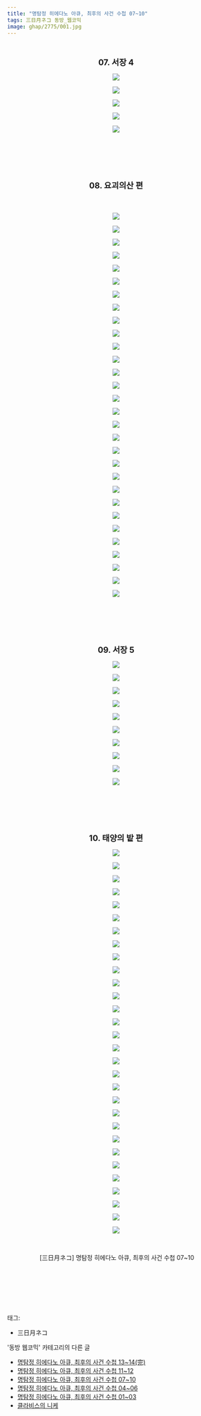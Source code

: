 ```yaml
---
title: "명탐정 히에다노 아큐, 최후의 사건 수첩 07~10"
tags: 三日月ネコ 동방_웹코믹
image: ghap/2775/001.jpg
---
```

<div class="article">
<p style="text-align: center; clear: none; float: none;"><br/></p>
<p style="text-align: center; clear: none; float: none;"><b><span style="font-size: 14pt;">07. 서장 4</span></b></p>
<p style="text-align: center; clear: none; float: none;"><img src="{{ site.nasurl }}/ghap/2775/001.jpg"/></p>
<p style="text-align: center; clear: none; float: none;"><img src="{{ site.nasurl }}/ghap/2775/002.jpg"/></p>
<p style="text-align: center; clear: none; float: none;"><img src="{{ site.nasurl }}/ghap/2775/003.jpg"/></p>
<p style="text-align: center; clear: none; float: none;"><img src="{{ site.nasurl }}/ghap/2775/004.jpg"/></p>
<p style="text-align: center; clear: none; float: none;"><img src="{{ site.nasurl }}/ghap/2775/005.jpg"/></p>
<p style="text-align: center; clear: none; float: none;"><br/></p>
<p style="text-align: center; clear: none; float: none;"><br/></p>
<p style="text-align: center; clear: none; float: none;"><br/></p>
<p style="text-align: center; clear: none; float: none;"><b><span style="font-size: 14pt;">08. 요괴의산 편</span></b></p>
<p style="text-align: center; clear: none; float: none;"><b><span style="font-size: 14pt;"><br/></span></b></p>
<p style="text-align: center; clear: none; float: none;"><img src="{{ site.nasurl }}/ghap/2775/006.jpg"/></p>
<p style="text-align: center; clear: none; float: none;"><img src="{{ site.nasurl }}/ghap/2775/007.jpg"/></p>
<p style="text-align: center; clear: none; float: none;"><img src="{{ site.nasurl }}/ghap/2775/008.jpg"/></p>
<p style="text-align: center; clear: none; float: none;"><img src="{{ site.nasurl }}/ghap/2775/009.jpg"/></p>
<p style="text-align: center; clear: none; float: none;"><img src="{{ site.nasurl }}/ghap/2775/010.jpg"/></p>
<p style="text-align: center; clear: none; float: none;"><img src="{{ site.nasurl }}/ghap/2775/011.jpg"/></p>
<p style="text-align: center; clear: none; float: none;"><img src="{{ site.nasurl }}/ghap/2775/012.jpg"/></p>
<p style="text-align: center; clear: none; float: none;"><img src="{{ site.nasurl }}/ghap/2775/013.jpg"/></p>
<p style="text-align: center; clear: none; float: none;"><img src="{{ site.nasurl }}/ghap/2775/014.jpg"/></p>
<p style="text-align: center; clear: none; float: none;"><img src="{{ site.nasurl }}/ghap/2775/015.jpg"/></p>
<p style="text-align: center; clear: none; float: none;"><img src="{{ site.nasurl }}/ghap/2775/016.jpg"/></p>
<p style="text-align: center; clear: none; float: none;"><img src="{{ site.nasurl }}/ghap/2775/017.jpg"/></p>
<p style="text-align: center; clear: none; float: none;"><img src="{{ site.nasurl }}/ghap/2775/018.jpg"/></p>
<p style="text-align: center; clear: none; float: none;"><img src="{{ site.nasurl }}/ghap/2775/019.jpg"/></p>
<p style="text-align: center; clear: none; float: none;"><img src="{{ site.nasurl }}/ghap/2775/020.jpg"/></p>
<p style="text-align: center; clear: none; float: none;"><img src="{{ site.nasurl }}/ghap/2775/021.jpg"/></p>
<p style="text-align: center; clear: none; float: none;"><img src="{{ site.nasurl }}/ghap/2775/022.jpg"/></p>
<p style="text-align: center; clear: none; float: none;"><img src="{{ site.nasurl }}/ghap/2775/023.jpg"/></p>
<p style="text-align: center; clear: none; float: none;"><img src="{{ site.nasurl }}/ghap/2775/024.jpg"/></p>
<p style="text-align: center; clear: none; float: none;"><img src="{{ site.nasurl }}/ghap/2775/025.jpg"/></p>
<p style="text-align: center; clear: none; float: none;"><img src="{{ site.nasurl }}/ghap/2775/026.jpg"/></p>
<p style="text-align: center; clear: none; float: none;"><img src="{{ site.nasurl }}/ghap/2775/027.jpg"/></p>
<p style="text-align: center; clear: none; float: none;"><img src="{{ site.nasurl }}/ghap/2775/028.jpg"/></p>
<p style="text-align: center; clear: none; float: none;"><img src="{{ site.nasurl }}/ghap/2775/029.jpg"/></p>
<p style="text-align: center; clear: none; float: none;"><img src="{{ site.nasurl }}/ghap/2775/030.jpg"/></p>
<p style="text-align: center; clear: none; float: none;"><img src="{{ site.nasurl }}/ghap/2775/031.jpg"/></p>
<p style="text-align: center; clear: none; float: none;"><img src="{{ site.nasurl }}/ghap/2775/032.jpg"/></p>
<p style="text-align: center; clear: none; float: none;"><img src="{{ site.nasurl }}/ghap/2775/033.jpg"/></p>
<p style="text-align: center; clear: none; float: none;"><img src="{{ site.nasurl }}/ghap/2775/034.jpg"/></p>
<p style="text-align: center; clear: none; float: none;"><img src="{{ site.nasurl }}/ghap/2775/035.jpg"/></p>
<p style="text-align: center; clear: none; float: none;"><br/></p>
<p style="text-align: center; clear: none; float: none;"><br/></p>
<p style="text-align: center; clear: none; float: none;"><br/></p>
<p style="text-align: center; clear: none; float: none;"><b><span style="font-size: 14pt;">09. 서장 5</span></b></p>
<p style="text-align: center; clear: none; float: none;"><img src="{{ site.nasurl }}/ghap/2775/036.jpg"/></p>
<p style="text-align: center; clear: none; float: none;"><img src="{{ site.nasurl }}/ghap/2775/037.jpg"/></p>
<p style="text-align: center; clear: none; float: none;"><img src="{{ site.nasurl }}/ghap/2775/038.jpg"/></p>
<p style="text-align: center; clear: none; float: none;"><img src="{{ site.nasurl }}/ghap/2775/039.jpg"/></p>
<p style="text-align: center; clear: none; float: none;"><img src="{{ site.nasurl }}/ghap/2775/040.jpg"/></p>
<p style="text-align: center; clear: none; float: none;"><img src="{{ site.nasurl }}/ghap/2775/041.jpg"/></p>
<p style="text-align: center; clear: none; float: none;"><img src="{{ site.nasurl }}/ghap/2775/042.jpg"/></p>
<p style="text-align: center; clear: none; float: none;"><img src="{{ site.nasurl }}/ghap/2775/043.jpg"/></p>
<p style="text-align: center; clear: none; float: none;"><img src="{{ site.nasurl }}/ghap/2775/044.jpg"/></p>
<p style="text-align: center; clear: none; float: none;"><img src="{{ site.nasurl }}/ghap/2775/045.jpg"/></p>
<p style="text-align: center; clear: none; float: none;"><br/></p>
<p style="text-align: center; clear: none; float: none;"><br/></p>
<p style="text-align: center; clear: none; float: none;"><br/></p>
<p style="text-align: center; clear: none; float: none;"><b><span style="font-size: 14pt;">10. 태양의 밭 편</span></b></p>
<p style="text-align: center; clear: none; float: none;"><img src="{{ site.nasurl }}/ghap/2775/046.jpg"/></p>
<p style="text-align: center; clear: none; float: none;"><img src="{{ site.nasurl }}/ghap/2775/047.jpg"/></p>
<p style="text-align: center; clear: none; float: none;"><img src="{{ site.nasurl }}/ghap/2775/048.jpg"/></p>
<p style="text-align: center; clear: none; float: none;"><img src="{{ site.nasurl }}/ghap/2775/049.jpg"/></p>
<p style="text-align: center; clear: none; float: none;"><img src="{{ site.nasurl }}/ghap/2775/050.jpg"/></p>
<p style="text-align: center; clear: none; float: none;"><img src="{{ site.nasurl }}/ghap/2775/051.jpg"/></p>
<p style="text-align: center; clear: none; float: none;"><img src="{{ site.nasurl }}/ghap/2775/052.jpg"/></p>
<p style="text-align: center; clear: none; float: none;"><img src="{{ site.nasurl }}/ghap/2775/053.jpg"/></p>
<p style="text-align: center; clear: none; float: none;"><img src="{{ site.nasurl }}/ghap/2775/054.jpg"/></p>
<p style="text-align: center; clear: none; float: none;"><img src="{{ site.nasurl }}/ghap/2775/055.jpg"/></p>
<p style="text-align: center; clear: none; float: none;"><img src="{{ site.nasurl }}/ghap/2775/056.jpg"/></p>
<p style="text-align: center; clear: none; float: none;"><img src="{{ site.nasurl }}/ghap/2775/057.jpg"/></p>
<p style="text-align: center; clear: none; float: none;"><img src="{{ site.nasurl }}/ghap/2775/058.jpg"/></p>
<p style="text-align: center; clear: none; float: none;"><img src="{{ site.nasurl }}/ghap/2775/059.jpg"/></p>
<p style="text-align: center; clear: none; float: none;"><img src="{{ site.nasurl }}/ghap/2775/060.jpg"/></p>
<p style="text-align: center; clear: none; float: none;"><img src="{{ site.nasurl }}/ghap/2775/061.jpg"/></p>
<p style="text-align: center; clear: none; float: none;"><img src="{{ site.nasurl }}/ghap/2775/062.jpg"/></p>
<p style="text-align: center; clear: none; float: none;"><img src="{{ site.nasurl }}/ghap/2775/063.jpg"/></p>
<p style="text-align: center; clear: none; float: none;"><img src="{{ site.nasurl }}/ghap/2775/064.jpg"/></p>
<p style="text-align: center; clear: none; float: none;"><img src="{{ site.nasurl }}/ghap/2775/065.jpg"/></p>
<p style="text-align: center; clear: none; float: none;"><img src="{{ site.nasurl }}/ghap/2775/066.jpg"/></p>
<p style="text-align: center; clear: none; float: none;"><img src="{{ site.nasurl }}/ghap/2775/067.jpg"/></p>
<p style="text-align: center; clear: none; float: none;"><img src="{{ site.nasurl }}/ghap/2775/068.jpg"/></p>
<p style="text-align: center; clear: none; float: none;"><img src="{{ site.nasurl }}/ghap/2775/069.jpg"/></p>
<p style="text-align: center; clear: none; float: none;"><img src="{{ site.nasurl }}/ghap/2775/070.jpg"/></p>
<p style="text-align: center; clear: none; float: none;"><img src="{{ site.nasurl }}/ghap/2775/071.jpg"/></p>
<p style="text-align: center; clear: none; float: none;"><img src="{{ site.nasurl }}/ghap/2775/072.jpg"/></p>
<p style="text-align: center; clear: none; float: none;"><img src="{{ site.nasurl }}/ghap/2775/073.jpg"/></p>
<p style="text-align: center; clear: none; float: none;"><img src="{{ site.nasurl }}/ghap/2775/074.jpg"/></p>
<p style="text-align: center; clear: none; float: none;"><img src="{{ site.nasurl }}/ghap/2775/075.jpg"/></p>
<p style="text-align: center; clear: none; float: none;"><br/></p>
<p style="text-align: center; clear: none; float: none;"> [三日月ネコ] 명탐정 히에다노 아큐, 최후의 사건 수첩 07~10</p>
<p style="text-align: center; clear: none; float: none;"><b><span style="font-size: 14pt;"><br/></span></b></p>
<p style="text-align: center; clear: none; float: none;"><b><span style="font-size: 14pt;"><br/></span></b></p>
<p><br/></p>
</div><div class="tagTrail">
<p>태그: </p>
<ul>
<li>三日月ネコ</li>
</ul>
</div><div class="another">
<p>'동방 웹코믹' 카테고리의 다른 글</p>
<ul>
<li><a href="/2016-11-27-ghap_2777">명탐정 히에다노 아큐, 최후의 사건 수첩 13~14(完)</a></li>
<li><a href="/2016-11-27-ghap_2776">명탐정 히에다노 아큐, 최후의 사건 수첩 11~12</a></li>
<li><a href="/2016-11-27-ghap_2775">명탐정 히에다노 아큐, 최후의 사건 수첩 07~10</a></li>
<li><a href="/2016-11-27-ghap_2774">명탐정 히에다노 아큐, 최후의 사건 수첩 04~06</a></li>
<li><a href="/2016-11-27-ghap_2773">명탐정 히에다노 아큐, 최후의 사건 수첩 01~03</a></li>
<li><a href="/2016-11-26-ghap_2756">클라비스의 니케</a></li>
</ul>
</div><div class="cb_module cb_fluid">
<div class="cb_wrt cb_profile">
</div><!-- commentList close -->
</div>